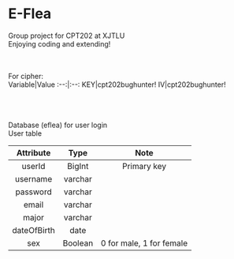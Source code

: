 # E-Flea
Group project for CPT202 at XJTLU <br>
Enjoying coding and extending! <br><br><br>

For cipher:<br>
Variable|Value
:--:|:--:
KEY|cpt202bughunter!
IV|cpt202bughunter!

<br><br><br>
Database (eflea) for user login <br>
User table <br>

Attribute|Type|Note
:--:|:--:|:--:
userId|BigInt|Primary key
username|varchar|
password|varchar|
email|varchar
major|varchar
dateOfBirth|date|
sex|Boolean| 0 for male, 1 for female

